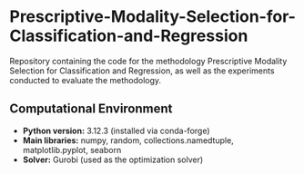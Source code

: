 # Prescriptive-Modality-Selection-for-Classification-and-Regression
Repository containing the code for the methodology Prescriptive Modality Selection for Classification and Regression, as well as the experiments conducted to evaluate the methodology.

## Computational Environment

- **Python version:** 3.12.3 (installed via conda-forge)  
- **Main libraries:** numpy, random, collections.namedtuple, matplotlib.pyplot, seaborn  
- **Solver:** Gurobi (used as the optimization solver)
